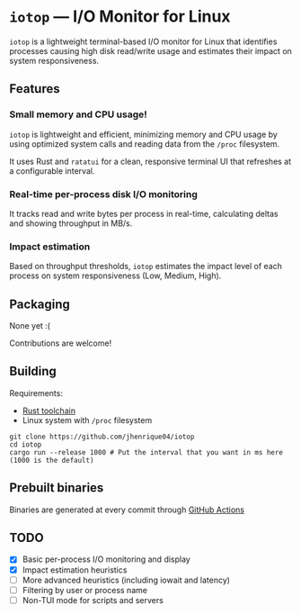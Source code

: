# ```iotop``` — I/O Monitor for Linux

```iotop``` is a lightweight terminal-based I/O monitor for Linux that identifies processes causing high disk read/write usage and estimates their impact on system responsiveness.

## Features

### Small memory and CPU usage!

```iotop``` is lightweight and efficient, minimizing memory and CPU usage by using optimized system calls and reading data from the ```/proc``` filesystem. 

It uses Rust and ```ratatui``` for a clean, responsive terminal UI that refreshes at a configurable interval.

### Real-time per-process disk I/O monitoring
It tracks read and write bytes per process in real-time, calculating deltas and showing throughput in MB/s.

### Impact estimation
Based on throughput thresholds, ```iotop``` estimates the impact level of each process on system responsiveness (Low, Medium, High).

## Packaging

None yet :(

Contributions are welcome!

## Building

Requirements:
* [Rust toolchain](https://rustup.rs/)
* Linux system with ```/proc``` filesystem

```
git clone https://github.com/jhenrique04/iotop
cd iotop
cargo run --release 1000 # Put the interval that you want in ms here (1000 is the default)
```

## Prebuilt binaries

Binaries are generated at every commit through [GitHub Actions](https://github.com/vrmiguel/bustd/actions)

## TODO

- [x]  Basic per-process I/O monitoring and display
- [x]  Impact estimation heuristics
- [ ]  More advanced heuristics (including iowait and latency)
- [ ]  Filtering by user or process name
- [ ]  Non-TUI mode for scripts and servers
